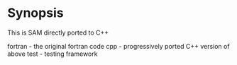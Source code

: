 # Synopsis
This is SAM directly ported to C++

fortran - the original fortran code
cpp - progressively ported C++ version of above
test - testing framework
